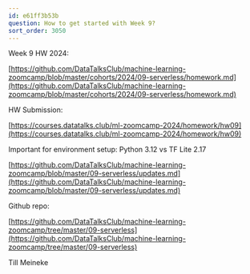 ```yaml
---
id: e61ff3b53b
question: How to get started with Week 9?
sort_order: 3050
---
```


Week 9 HW 2024:

[https://github.com/DataTalksClub/machine-learning-zoomcamp/blob/master/cohorts/2024/09-serverless/homework.md](https://github.com/DataTalksClub/machine-learning-zoomcamp/blob/master/cohorts/2024/09-serverless/homework.md)

HW Submission:

[https://courses.datatalks.club/ml-zoomcamp-2024/homework/hw09](https://courses.datatalks.club/ml-zoomcamp-2024/homework/hw09)

Important for environment setup:  Python 3.12 vs TF Lite 2.17

[https://github.com/DataTalksClub/machine-learning-zoomcamp/blob/master/09-serverless/updates.md](https://github.com/DataTalksClub/machine-learning-zoomcamp/blob/master/09-serverless/updates.md)

Github repo:

[https://github.com/DataTalksClub/machine-learning-zoomcamp/tree/master/09-serverless](https://github.com/DataTalksClub/machine-learning-zoomcamp/tree/master/09-serverless)

Till Meineke

